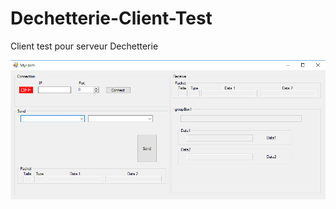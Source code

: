 # Dechetterie-Client-Test
Client test pour serveur Dechetterie

![alt text](https://raw.githubusercontent.com/Norskel/Dechetterie-Client-Test/master/image1.png)
